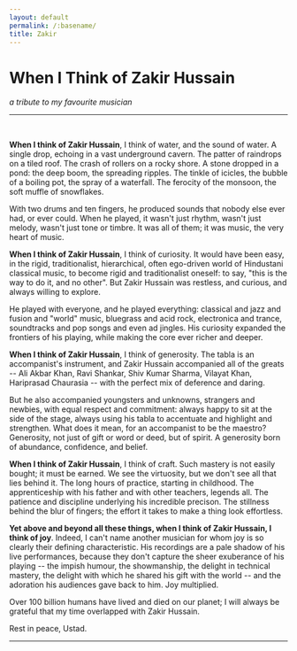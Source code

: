 ```yaml
---
layout: default
permalink: /:basename/
title: Zakir
---
```


# When I Think of Zakir Hussain

*a tribute to my favourite musician*

----

<br/>

**When I think of Zakir Hussain**, I think of water, and the sound of water.  A single drop, echoing in a vast underground cavern.  The patter of raindrops on a tiled roof.  The crash of rollers on a rocky shore.  A stone dropped in a pond: the deep boom, the spreading ripples.  The tinkle of icicles, the bubble of a boiling pot, the spray of a waterfall.  The ferocity of the monsoon, the soft muffle of snowflakes.  

With two drums and ten fingers, he produced sounds that nobody else ever had, or ever could.  When he played, it wasn't just rhythm, wasn't just melody, wasn't just tone or timbre.  It was all of them; it was music, the very heart of music.

**When I think of Zakir Hussain**, I think of curiosity.  It would have been easy, in the rigid, traditionalist, hierarchical, often ego-driven world of Hindustani classical music, to become rigid and traditionalist oneself: to say, "this is the way to do it, and no other".  But Zakir Hussain was restless, and curious, and always willing to explore.  

He played with everyone, and he played everything: classical and jazz and fusion and "world" music, bluegrass and acid rock, electronica and trance, soundtracks and pop songs and even ad jingles.  His curiosity expanded the frontiers of his playing, while making the core ever richer and deeper.

**When I think of Zakir Hussain**, I think of generosity.  The tabla is an accompanist's instrument, and Zakir Hussain accompanied all of the greats -- Ali Akbar Khan, Ravi Shankar, Shiv Kumar Sharma, Vilayat Khan, Hariprasad Chaurasia -- with the perfect mix of deference and daring.  

But he also accompanied youngsters and unknowns, strangers and newbies, with equal respect and commitment: always happy to sit at the side of the stage, always using his tabla to accentuate and highlight and strengthen.  What does it mean, for an accompanist to be the maestro?  Generosity, not just of gift or word or deed, but of spirit.  A generosity born of abundance, confidence, and belief. 

**When I think of Zakir Hussain**, I think of craft.  Such mastery is not easily bought; it must be earned.  We see the virtuosity, but we don't see all that lies behind it.  The long hours of practice, starting in childhood.  The apprenticeship with his father and with other teachers, legends all.  The patience and discipline underlying his incredible precison.  The stillness behind the blur of fingers; the effort it takes to make a thing look effortless.  

**Yet above and beyond all these things, when I think of Zakir Hussain, I think of joy**.  Indeed, I can't name another musician for whom joy is so clearly their defining characteristic.  His recordings are a pale shadow of his live performances, because they don't capture the sheer exuberance of his playing -- the impish humour, the showmanship, the delight in technical mastery, the delight with which he shared his gift with the world -- and the adoration his audiences gave back to him.  Joy multiplied. 

Over 100 billion humans have lived and died on our planet; I will always be grateful that my time overlapped with Zakir Hussain.  

Rest in peace, Ustad.

----


<br/>
<br/>
<br/>



<!--
By turns impish and regal, whimsical and solemn, elegiac and exuberant, 
excitement and enthusiasm
The drum is silent, but the joy lives on.  

John McLaughlin and Joe Zawinul, Bela Fleck and Edgar Meyer, Kodo and Samul Nori, L Shankar and Yo Yo Ma and U Srinivas, Vikku Vinayakram and Selvaganesh, Van Morrison and George Harrison,.

fusion with Shakti and John McLaughlin, bluegrass with Bela Fleck, electronica with Tabla Beat Science, Kodo and Samul Nori, Kenny Wood,
--> 

